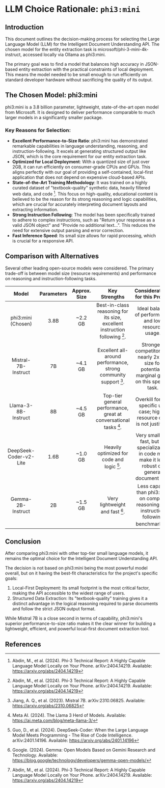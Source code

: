 # LLM Choice Rationale: `phi3:mini`

## Introduction
This document outlines the decision-making process for selecting the Large Language Model (LLM) for the Intelligent Document Understanding API. The chosen model for the entity extraction task is microsoft/phi-3-mini-4k-instruct, accessed locally via Ollama as phi3:mini.

The primary goal was to find a model that balances high accuracy in JSON-based entity extraction with the practical constraints of local deployment. This means the model needed to be small enough to run efficiently on standard developer hardware without sacrificing the quality of its output.

## The Chosen Model: phi3:mini
phi3:mini is a 3.8 billion parameter, lightweight, state-of-the-art open model from Microsoft. It is designed to deliver performance comparable to much larger models in a significantly smaller package.

### Key Reasons for Selection:
- **Excellent Performance-to-Size Ratio**: phi3:mini has demonstrated remarkable capabilities in language understanding, reasoning, and instruction-following. It excels at generating structured output like JSON, which is the core requirement for our entity extraction task.
- **Optimized for Local Deployment**: With a quantized size of just over 2GB, it can run efficiently on consumer-grade CPUs and GPUs. This aligns perfectly with our goal of providing a self-contained, local-first application that does not depend on expensive cloud-based APIs.
- **State-of-the-Art Training Methodology**: It was trained on a highly curated dataset of "textbook-quality" synthetic data, heavily filtered web data, and code [^1]. This focus on high-quality, educational content is believed to be the reason for its strong reasoning and logic capabilities, which are crucial for accurately interpreting document layouts and extracting information.
- **Strong Instruction Following**: The model has been specifically trained to adhere to complex instructions, such as "Return your response as a valid JSON object" and "Provide no additional text...". This reduces the need for extensive output parsing and error correction.
- **Fast Inference Speed**: Its small size allows for rapid processing, which is crucial for a responsive API.

## Comparison with Alternatives
Several other leading open-source models were considered. The primary trade-off is between model size (resource requirements) and performance on reasoning and instruction-following tasks.

| **Model** 	| **Parameters** 	| **Approx. Size** 	| **Key Strengths** 	| **Considerations for this Project** 	|
|:---:	|:---:	|:---:	|:---:	|:---:	|
| phi3:mini (Chosen) 	| 3.8B 	| ~2.2 GB 	| Best-in-class reasoning for its size, excellent instruction following [^1].	| Ideal balance of performance and low resource usage. 	|
| Mistral-7B-Instruct 	| 7B 	| ~4.1 GB 	| Excellent all-around performance, strong community support [^2]. 	| Strongest competitor, but nearly 2x the size for potentially marginal gains on this specific task. 	|
| Llama-3-8B-Instruct 	| 8B 	| ~4.5 GB 	| Top-tier general performance, great at conversational tasks [^3]. 	| Overkill for this specific use case; higher resource cost is not justified. 	|
| DeepSeek-Coder-v2-Lite 	| 1.6B 	| ~1.0 GB 	| Heavily optimized for code and logic [^4]. 	| Very small and fast, but its specialization in code may make it less robust on general document text. 	|
| Gemma-2B-Instruct 	| 2B 	| ~1.5 GB 	| Very lightweight and fast [^5]. 	| Less capable than phi3:mini on complex reasoning and instruction following benchmarks [^1]. 	|

## Conclusion
After comparing phi3:mini with other top-tier small language models, it remains the optimal choice for the Intelligent Document Understanding API.

The decision is not based on phi3:mini being the most powerful model overall, but on it having the best-fit characteristics for the project's specific goals:

1. Local-First Deployment: Its small footprint is the most critical factor, making the API accessible to the widest range of users.
2. Structured Data Extraction: Its "textbook-quality" training gives it a distinct advantage in the logical reasoning required to parse documents and follow the strict JSON output format.

While Mistral 7B is a close second in terms of capability, phi3:mini's superior performance-to-size ratio makes it the clear winner for building a lightweight, efficient, and powerful local-first document extraction tool.

## References
[^1]: Abdin, M., et al. (2024). Phi-3 Technical Report: A Highly Capable Language Model Locally on Your Phone. arXiv:2404.14219. Available: https://arxiv.org/abs/2404.14219

[^2]: Jiang, A. Q., et al. (2023). Mistral 7B. arXiv:2310.06825. Available: https://arxiv.org/abs/2310.06825

[^3]: Meta AI. (2024). The Llama 3 Herd of Models. Available: https://ai.meta.com/blog/meta-llama-3/

[^4]: Guo, D., et al. (2024). DeepSeek-Coder: When the Large Language Model Meets Programming - The Rise of Code Intelligence. arXiv:2401.14196. Available: https://arxiv.org/abs/2401.14196

[^5]: Google. (2024). Gemma: Open Models Based on Gemini Research and Technology. Available: https://blog.google/technology/developers/gemma-open-models/
